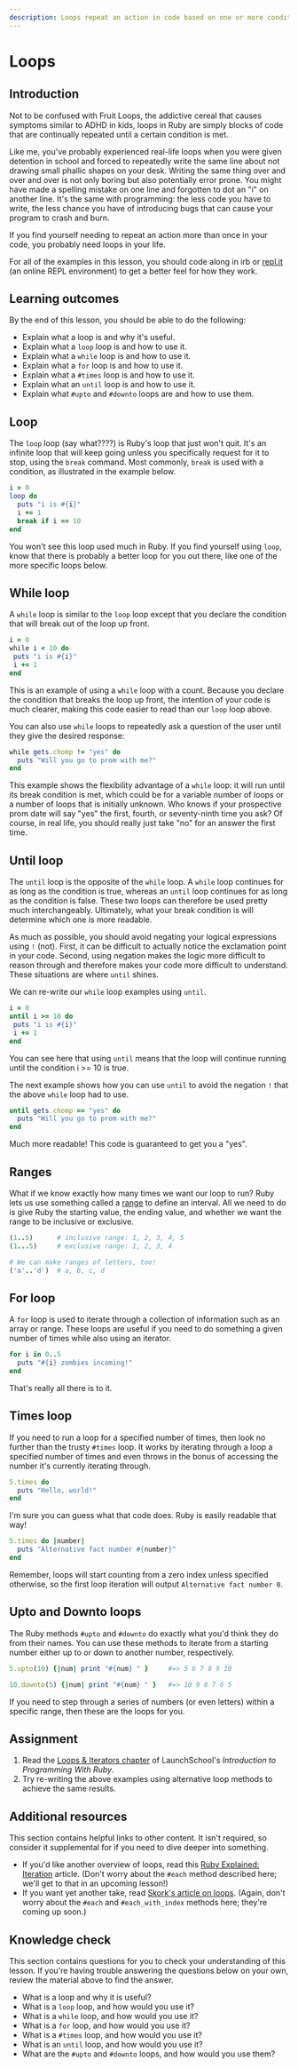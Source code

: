 ```yaml
---
description: Loops repeat an action in code based on one or more conditions.
---
```


# Loops

## Introduction

Not to be confused with Fruit Loops, the addictive cereal that causes symptoms similar to ADHD in kids, loops in Ruby are simply blocks of code that are continually repeated until a certain condition is met.

Like me, you've probably experienced real-life loops when you were given detention in school and forced to repeatedly write the same line about not drawing small phallic shapes on your desk. Writing the same thing over and over and over is not only boring but also potentially error prone. You might have made a spelling mistake on one line and forgotten to dot an "i" on another line. It's the same with programming: the less code you have to write, the less chance you have of introducing bugs that can cause your program to crash and burn.

If you find yourself needing to repeat an action more than once in your code, you probably need loops in your life.

For all of the examples in this lesson, you should code along in irb or [repl.it](https://repl.it/languages/ruby) \(an online REPL environment\) to get a better feel for how they work.

## Learning outcomes

By the end of this lesson, you should be able to do the following:

* Explain what a loop is and why it's useful.
* Explain what a `loop` loop is and how to use it.
* Explain what a `while` loop is and how to use it.
* Explain what a `for` loop is and how to use it.
* Explain what a `#times` loop is and how to use it.
* Explain what an `until` loop is and how to use it.
* Explain what `#upto` and `#downto` loops are and how to use them.

## Loop

The `loop` loop \(say what????\) is Ruby's loop that just won't quit. It's an infinite loop that will keep going unless you specifically request for it to stop, using the `break` command. Most commonly, `break` is used with a condition, as illustrated in the example below.

```ruby
i = 0
loop do
  puts "i is #{i}"
  i += 1
  break if i == 10
end
```

You won't see this loop used much in Ruby. If you find yourself using `loop`, know that there is probably a better loop for you out there, like one of the more specific loops below.

## While loop

A `while` loop is similar to the `loop` loop except that you declare the condition that will break out of the loop up front.

```ruby
i = 0
while i < 10 do
 puts "i is #{i}"
 i += 1
end
```

This is an example of using a `while` loop with a count. Because you declare the condition that breaks the loop up front, the intention of your code is much clearer, making this code easier to read than our `loop` loop above.

You can also use `while` loops to repeatedly ask a question of the user until they give the desired response:

```ruby
while gets.chomp != "yes" do
  puts "Will you go to prom with me?"
end
```

This example shows the flexibility advantage of a `while` loop: it will run until its break condition is met, which could be for a variable number of loops or a number of loops that is initially unknown. Who knows if your prospective prom date will say "yes" the first, fourth, or seventy-ninth time you ask? Of course, in real life, you should really just take "no" for an answer the first time.

## Until loop

The `until` loop is the opposite of the `while` loop. A `while` loop continues for as long as the condition is true, whereas an `until` loop continues for as long as the condition is false. These two loops can therefore be used pretty much interchangeably. Ultimately, what your break condition is will determine which one is more readable.

As much as possible, you should avoid negating your logical expressions using `!` \(not\). First, it can be difficult to actually notice the exclamation point in your code. Second, using negation makes the logic more difficult to reason through and therefore makes your code more difficult to understand. These situations are where `until` shines.

We can re-write our `while` loop examples using `until`.

```ruby
i = 0
until i >= 10 do
 puts "i is #{i}"
 i += 1
end
```

You can see here that using `until` means that the loop will continue running until the condition i &gt;= 10 is true.

The next example shows how you can use `until` to avoid the negation `!` that the above `while` loop had to use.

```ruby
until gets.chomp == "yes" do
  puts "Will you go to prom with me?"
end
```

Much more readable! This code is guaranteed to get you a "yes".

## Ranges

What if we know exactly how many times we want our loop to run? Ruby lets us use something called a [range](https://ruby-doc.org/core-2.7.1/Range.html) to define an interval. All we need to do is give Ruby the starting value, the ending value, and whether we want the range to be inclusive or exclusive.

```ruby
(1..5)      # inclusive range: 1, 2, 3, 4, 5
(1...5)     # exclusive range: 1, 2, 3, 4

# We can make ranges of letters, too!
('a'..'d')  # a, b, c, d
```

## For loop

A `for` loop is used to iterate through a collection of information such as an array or range. These loops are useful if you need to do something a given number of times while also using an iterator.

```ruby
for i in 0..5
  puts "#{i} zombies incoming!"
end
```

That's really all there is to it.

## Times loop

If you need to run a loop for a specified number of times, then look no further than the trusty `#times` loop. It works by iterating through a loop a specified number of times and even throws in the bonus of accessing the number it's currently iterating through.

```ruby
5.times do
  puts "Hello, world!"
end
```

I'm sure you can guess what that code does. Ruby is easily readable that way!

```ruby
5.times do |number|
  puts "Alternative fact number #{number}"
end
```

Remember, loops will start counting from a zero index unless specified otherwise, so the first loop iteration will output `Alternative fact number 0`.

## Upto and Downto loops

The Ruby methods `#upto` and `#downto` do exactly what you'd think they do from their names. You can use these methods to iterate from a starting number either up to or down to another number, respectively.

```ruby
5.upto(10) {|num| print "#{num} " }     #=> 5 6 7 8 9 10

10.downto(5) {|num| print "#{num} " }   #=> 10 9 8 7 6 5
```

If you need to step through a series of numbers \(or even letters\) within a specific range, then these are the loops for you.

## Assignment

1. Read the [Loops & Iterators chapter](https://launchschool.com/books/ruby/read/loops_iterators) of LaunchSchool's _Introduction to Programming With Ruby_. 
2. Try re-writing the above examples using alternative loop methods to achieve the same results.

## Additional resources

This section contains helpful links to other content. It isn't required, so consider it supplemental for if you need to dive deeper into something.

* If you'd like another overview of loops, read this [Ruby Explained: Iteration](https://www.eriktrautman.com/posts/ruby-explained-iteration) article. \(Don't worry about the `#each` method described here; we'll get to that in an upcoming lesson!\)
* If you want yet another take, read [Skork's article on loops](https://skorks.com/2009/09/a-wealth-of-ruby-loops-and-iterators/). \(Again, don't worry about the `#each` and `#each_with_index` methods here; they're coming up soon.\)

## Knowledge check

This section contains questions for you to check your understanding of this lesson. If you're having trouble answering the questions below on your own, review the material above to find the answer.

* What is a loop and why it is useful?
* What is a `loop` loop, and how would you use it?
* What is a `while` loop, and how would you use it?
* What is a `for` loop, and how would you use it?
* What is a `#times` loop, and how would you use it?
* What is an `until` loop, and how would you use it?
* What are the `#upto` and `#downto` loops, and how would you use them?

